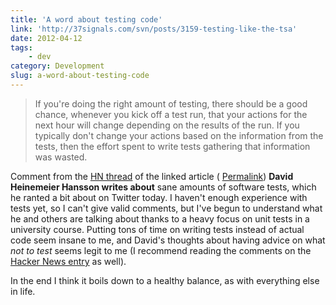 ```yaml
---
title: 'A word about testing code'
link: 'http://37signals.com/svn/posts/3159-testing-like-the-tsa'
date: 2012-04-12
tags:
    - dev
category: Development
slug: a-word-about-testing-code
---
```


> If you're doing the right amount of testing, there should be a good chance, whenever you kick off
> a test run, that your actions for the next hour will change depending on the results of the run.
> If you typically don't change your actions based on the information from the tests, then the
> effort spent to write tests gathering that information was wasted.

Comment from the [HN thread](http://news.ycombinator.com/item?id=3828470) of the linked article (
[Permalink](http://news.ycombinator.com/item?id=3829086)) **David Heinemeier Hansson writes about**
sane amounts of software tests, which he ranted a bit about on Twitter today. I haven't enough
experience with tests yet, so I can't give valid comments, but I've begun to understand what he and
others are talking about thanks to a heavy focus on unit tests in a university course. Putting tons
of time on writing tests instead of actual code seem insane to me, and David's thoughts about having
advice on what _not to test_ seems legit to me (I recommend reading the comments on the
[Hacker News entry](http://news.ycombinator.com/item?id=3828470) as well).

In the end I think it boils down to a healthy balance, as with everything else in life.
